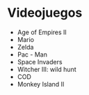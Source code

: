 # Videojuegos

* Age of Empires II
* Mario
* Zelda
* Pac - Man
* Space Invaders
* Witcher III: wild hunt
* COD
* Monkey Island II
